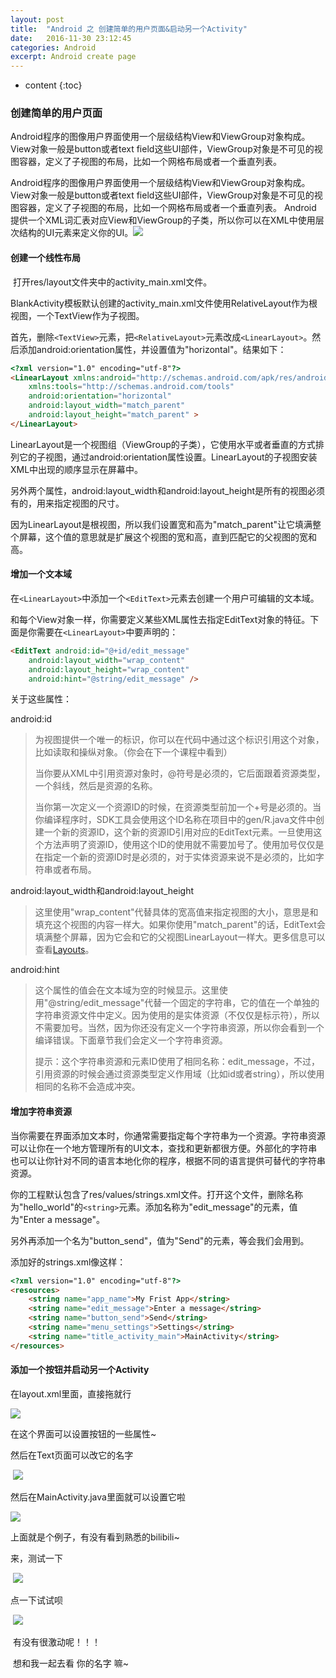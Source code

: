 ```yaml
---
layout: post
title:  "Android 之 创建简单的用户页面&启动另一个Activity"
date:   2016-11-30 23:12:45
categories: Android
excerpt: Android create page
---
```


* content
{:toc}


###  创建简单的用户页面

Android程序的图像用户界面使用一个层级结构View和ViewGroup对象构成。View对象一般是button或者text field这些UI部件，ViewGroup对象是不可见的视图容器，定义了子视图的布局，比如一个网格布局或者一个垂直列表。

Android程序的图像用户界面使用一个层级结构View和ViewGroup对象构成。View对象一般是button或者text field这些UI部件，ViewGroup对象是不可见的视图容器，定义了子视图的布局，比如一个网格布局或者一个垂直列表。
Android 提供一个XML词汇表对应View和ViewGroup的子类，所以你可以在XML中使用层次结构的UI元素来定义你的UI。![](http://my.csdn.net/uploads/201208/01/1343827041_4739.png)

#### 创建一个线性布局

​	打开res/layout文件夹中的activity_main.xml文件。

​	BlankActivity模板默认创建的activity_main.xml文件使用RelativeLayout作为根视图，一个TextView作为子视图。

​	首先，删除`<TextView>`元素，把`<RelativeLayout>`元素改成`<LinearLayout>`。然后添加android:orientation属性，并设置值为"horizontal"。结果如下：

```html
<?xml version="1.0" encoding="utf-8"?>  
<LinearLayout xmlns:android="http://schemas.android.com/apk/res/android"  
    xmlns:tools="http://schemas.android.com/tools"  
    android:orientation="horizontal"  
    android:layout_width="match_parent"  
    android:layout_height="match_parent" >  
</LinearLayout>  
```

LinearLayout是一个视图组（ViewGroup的子类），它使用水平或者垂直的方式排列它的子视图，通过android:orientation属性设置。LinearLayout的子视图安装XML中出现的顺序显示在屏幕中。

另外两个属性，android:layout_width和android:layout_height是所有的视图必须有的，用来指定视图的尺寸。

因为LinearLayout是根视图，所以我们设置宽和高为"match_parent"让它填满整个屏幕，这个值的意思就是扩展这个视图的宽和高，直到匹配它的父视图的宽和高。

#### 增加一个文本域

​	在`<LinearLayout>`中添加一个`<EditText>`元素去创建一个用户可编辑的文本域。

​	和每个View对象一样，你需要定义某些XML属性去指定EditText对象的特征。下面是你需要在`<LinearLayout>`中要声明的：

```html
<EditText android:id="@+id/edit_message"  
    android:layout_width="wrap_content"  
    android:layout_height="wrap_content"  
    android:hint="@string/edit_message" />  
```

关于这些属性：

android:id

> 为视图提供一个唯一的标识，你可以在代码中通过这个标识引用这个对象，比如读取和操纵对象。（你会在下一个课程中看到）
>
> 当你要从XML中引用资源对象时，@符号是必须的，它后面跟着资源类型，一个斜线，然后是资源的名称。
>
> 当你第一次定义一个资源ID的时候，在资源类型前加一个+号是必须的。当你编译程序时，SDK工具会使用这个ID名称在项目中的gen/R.java文件中创建一个新的资源ID，这个新的资源ID引用对应的EditText元素。一旦使用这个方法声明了资源ID，使用这个ID的使用就不需要加号了。使用加号仅仅是在指定一个新的资源ID时是必须的，对于实体资源来说不是必须的，比如字符串或者布局。

android:layout_width和android:layout_height

> 这里使用"wrap_content"代替具体的宽高值来指定视图的大小，意思是和填充这个视图的内容一样大。如果你使用"match_parent"的话，EditText会填满整个屏幕，因为它会和它的父视图LinearLayout一样大。更多信息可以查看[Layouts](http://developer.android.com/guide/topics/ui/declaring-layout.html)。

android:hint

> 这个属性的值会在文本域为空的时候显示。这里使用"@string/edit_message"代替一个固定的字符串，它的值在一个单独的字符串资源文件中定义。因为使用的是实体资源（不仅仅是标示符），所以不需要加号。当然，因为你还没有定义一个字符串资源，所以你会看到一个编译错误。下面章节我们会定义一个字符串资源。
>
> 提示：这个字符串资源和元素ID使用了相同名称：edit_message，不过，引用资源的时候会通过资源类型定义作用域（比如id或者string），所以使用相同的名称不会造成冲突。



#### 增加字符串资源

​	当你需要在界面添加文本时，你通常需要指定每个字符串为一个资源。字符串资源可以让你在一个地方管理所有的UI文本，查找和更新都很方便。外部化的字符串也可以让你针对不同的语言本地化你的程序，根据不同的语言提供可替代的字符串资源。

​	你的工程默认包含了res/values/strings.xml文件。打开这个文件，删除名称为"hello_world"的`<string>`元素。添加名称为"edit_message"的元素，值为"Enter a message"。

​	另外再添加一个名为"button_send"，值为"Send"的元素，等会我们会用到。

添加好的strings.xml像这样：

```html
<?xml version="1.0" encoding="utf-8"?>  
<resources>  
    <string name="app_name">My Frist App</string>  
    <string name="edit_message">Enter a message</string>  
    <string name="button_send">Send</string>  
    <string name="menu_settings">Settings</string>  
    <string name="title_activity_main">MainActivity</string>  
</resources>  
```



#### 添加一个按钮并启动另一个Activity

在layout.xml里面，直接拖就行

![](http://ww1.sinaimg.cn/large/006pzljrgw1faajlnyny1j30740exmy5.jpg)

在这个界面可以设置按钮的一些属性~

然后在Text页面可以改它的名字

​	![](http://ww1.sinaimg.cn/large/006pzljrgw1faajpew7zzj30fr0e60u6.jpg)

然后在MainActivity.java里面就可以设置它啦

![](http://ww3.sinaimg.cn/large/006pzljrgw1faajrb26tyj30io04et9a.jpg)

上面就是个例子，有没有看到熟悉的bilibili~

来，测试一下

​	![](http://ww4.sinaimg.cn/large/006pzljrgw1faajx39mtoj309o0ha0tg.jpg)

点一下试试呗

​	![](http://ww1.sinaimg.cn/large/006pzljrgw1faajyiqzxij30900gr769.jpg)

​	有没有很激动呢！！！

​	想和我一起去看 你的名字 嘛~
